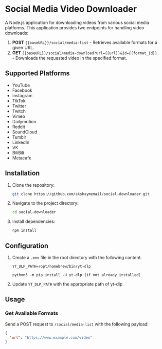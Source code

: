# Social Media Video Downloader

A Node.js application for downloading videos from various social media platforms. This application provides two endpoints for handling video downloads:

1. **POST** `{{baseURL}}/social/media-list` - Retrieves available formats for a given URL.
2. **GET** `{{baseURL}}/social/media-download?url={{url}}&id={{format_id}}` - Downloads the requested video in the specified format.

## Supported Platforms

- YouTube
- Facebook
- Instagram
- TikTok
- Twitter
- Twitch
- Vimeo
- Dailymotion
- Reddit
- SoundCloud
- Tumblr
- LinkedIn
- VK
- BiliBili
- Metacafe

## Installation

1. Clone the repository:

   ```bash
   git clone https://github.com/akshaymemail/social-downloader.git
   ```

2. Navigate to the project directory:

   ```bash
   cd social-downloader
   ```

3. Install dependencies:

   ```bash
   npm install
   ```

## Configuration

1. Create a `.env` file in the root directory with the following content:

   ```
   YT_DLP_PATH=/opt/homebrew/bin/yt-dlp

   python3 -m pip install -U yt-dlp (if not already installed)
   ```

2. Update `YT_DLP_PATH` with the appropriate path of yt-dlp.

## Usage

### Get Available Formats

Send a POST request to `/social/media-list` with the following payload:

```json
{
  "url": "https://www.example.com/video"
}
```
